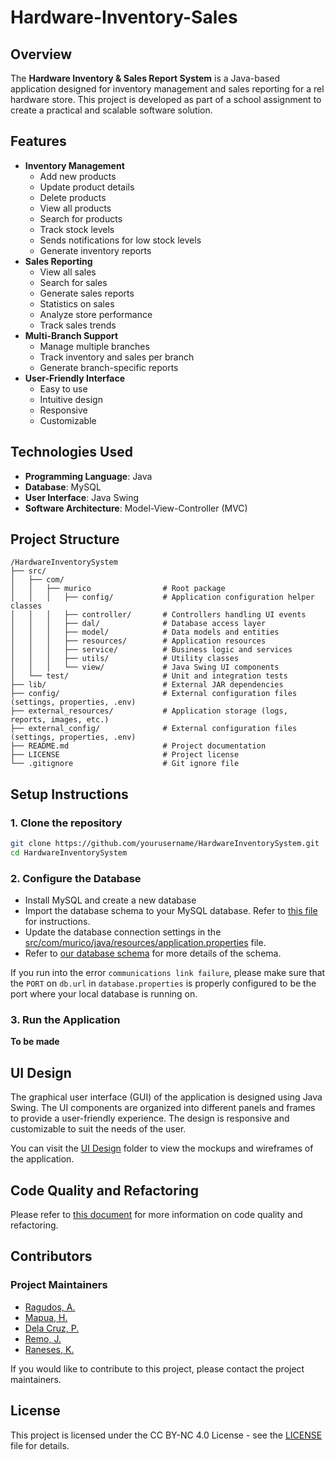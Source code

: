 # Hardware-Inventory-Sales

## Overview

The **Hardware Inventory & Sales Report System** is a Java-based
application designed for inventory management and sales reporting
for a rel hardware store. This project is developed as
part of a school assignment to create a practical and scalable
software solution.

## Features

- **Inventory Management**
  - Add new products
  - Update product details
  - Delete products
  - View all products
  - Search for products
  - Track stock levels
  - Sends notifications for low stock levels
  - Generate inventory reports
- **Sales Reporting**
  - View all sales
  - Search for sales
  - Generate sales reports
  - Statistics on sales
  - Analyze store performance
  - Track sales trends
- **Multi-Branch Support**
  - Manage multiple branches
  - Track inventory and sales per branch
  - Generate branch-specific reports
- **User-Friendly Interface**
  - Easy to use
  - Intuitive design
  - Responsive
  - Customizable

## Technologies Used
- **Programming Language**: Java
- **Database**: MySQL
- **User Interface**: Java Swing
- **Software Architecture**: Model-View-Controller (MVC)

## Project Structure

```
/HardwareInventorySystem
├── src/
│   ├── com/
│   │   ├── murico                # Root package
│   │   │   ├── config/           # Application configuration helper classes
│   │   │   ├── controller/       # Controllers handling UI events
│   │   │   ├── dal/              # Database access layer
│   │   │   ├── model/            # Data models and entities
│   │   │   ├── resources/        # Application resources
│   │   │   ├── service/          # Business logic and services
│   │   │   ├── utils/            # Utility classes
│   │   │   └── view/             # Java Swing UI components
│   └── test/                     # Unit and integration tests
├── lib/                          # External JAR dependencies
├── config/                       # External configuration files (settings, properties, .env)
├── external_resources/           # Application storage (logs, reports, images, etc.)
├── external_config/              # External configuration files (settings, properties, .env)
├── README.md                     # Project documentation
├── LICENSE                       # Project license
└── .gitignore                    # Git ignore file
```

## Setup Instructions

### 1. Clone the repository

```bash
git clone https://github.com/yourusername/HardwareInventorySystem.git
cd HardwareInventorySystem
```

### 2. Configure the Database
- Install MySQL and create a new database
- Import the database schema to your MySQL database. Refer to [this file](/external_resources/db/README.md) for instructions.
- Update the database connection settings in the [src/com/murico/java/resources/application.properties](/com/murico/resources/application.properties) file.
- Refer to [our database schema](https://dbdocs.io/workemailaaronragudos/murico?table=low_stock_alerts&schema=public&view=table_structure&fbclid=IwY2xjawJPnkJleHRuA2FlbQIxMAABHXk9UHiYvKQmC8NfQNbt8FaTdjT6Q_h-LgpNDXAgp_2SBhyLJrQNFO2YdA_aem_xaf-g4VewS3l02DSjrTvIw) for more details of the schema.

If you run into the error `communications link failure`, please make sure that the `PORT` on `db.url` in `database.properties` is properly configured to be the port where your local database is running on.

### 3. Run the Application

**To be made**

## UI Design

The graphical user interface (GUI) of the application is designed using Java Swing.
The UI components are organized into different panels and frames to provide a user-friendly experience.
The design is responsive and customizable to suit the needs of the user.

You can visit the [UI Design](https://www.figma.com/design/yxYlvE85nY8IwhmsykmZXe/Hardware-UI?node-id=0-1&t=8Fw66rAWLIh6rxAr-1) folder to view the mockups and wireframes of the application.

## Code Quality and Refactoring

Please refer to [this document](CODING_STANDARD.md) for more information on code
quality and refactoring.

## Contributors


### Project Maintainers
- [Ragudos, A.](#)
- [Mapua, H.](#)
- [Dela Cruz, P.](#)
- [Remo, J.](#)
- [Raneses, K.](#)

If you would like to contribute to this project, please contact the project maintainers.

## License

This project is licensed under the CC BY-NC 4.0 License - see the [LICENSE](LICENSE) file for details.
